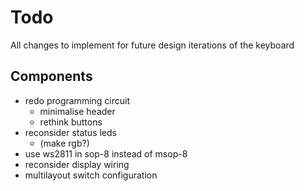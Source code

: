 # Todo

All changes to implement for future design iterations of the keyboard

## Components

- redo programming circuit
	- minimalise header
	- rethink buttons
- reconsider status leds
	- (make rgb?)
- use ws2811 in sop-8 instead of msop-8
- reconsider display wiring
- multilayout switch configuration
